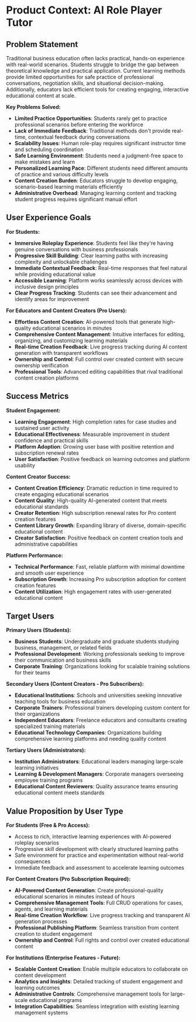 # Product Context: AI Role Player Tutor

## Problem Statement
Traditional business education often lacks practical, hands-on experience with real-world scenarios. Students struggle to bridge the gap between theoretical knowledge and practical application. Current learning methods provide limited opportunities for safe practice of professional conversations, negotiation skills, and situational decision-making. Additionally, educators lack efficient tools for creating engaging, interactive educational content at scale.

**Key Problems Solved:**
- **Limited Practice Opportunities**: Students rarely get to practice professional scenarios before entering the workforce
- **Lack of Immediate Feedback**: Traditional methods don't provide real-time, contextual feedback during conversations
- **Scalability Issues**: Human role-play requires significant instructor time and scheduling coordination
- **Safe Learning Environment**: Students need a judgment-free space to make mistakes and learn
- **Personalized Learning Pace**: Different students need different amounts of practice and various difficulty levels
- **Content Creation Burden**: Educators struggle to develop engaging, scenario-based learning materials efficiently
- **Administrative Overhead**: Managing learning content and tracking student progress requires significant manual effort

## User Experience Goals
**For Students:**
- **Immersive Roleplay Experience**: Students feel like they're having genuine conversations with business professionals
- **Progressive Skill Building**: Clear learning paths with increasing complexity and unlockable challenges
- **Immediate Contextual Feedback**: Real-time responses that feel natural while providing educational value
- **Accessible Learning**: Platform works seamlessly across devices with inclusive design principles
- **Clear Progress Tracking**: Students can see their advancement and identify areas for improvement

**For Educators and Content Creators (Pro Users):**
- **Effortless Content Creation**: AI-powered tools that generate high-quality educational scenarios in minutes
- **Comprehensive Content Management**: Intuitive interfaces for editing, organizing, and customizing learning materials
- **Real-time Creation Feedback**: Live progress tracking during AI content generation with transparent workflows
- **Ownership and Control**: Full control over created content with secure ownership verification
- **Professional Tools**: Advanced editing capabilities that rival traditional content creation platforms

## Success Metrics
**Student Engagement:**
- **Learning Engagement**: High completion rates for case studies and sustained user activity
- **Educational Effectiveness**: Measurable improvement in student confidence and practical skills
- **Platform Adoption**: Growing user base with positive retention and subscription renewal rates
- **User Satisfaction**: Positive feedback on learning outcomes and platform usability

**Content Creator Success:**
- **Content Creation Efficiency**: Dramatic reduction in time required to create engaging educational scenarios
- **Content Quality**: High-quality AI-generated content that meets educational standards
- **Creator Retention**: High subscription renewal rates for Pro content creation features
- **Content Library Growth**: Expanding library of diverse, domain-specific educational content
- **Creator Satisfaction**: Positive feedback on content creation tools and administrative capabilities

**Platform Performance:**
- **Technical Performance**: Fast, reliable platform with minimal downtime and smooth user experience
- **Subscription Growth**: Increasing Pro subscription adoption for content creation features
- **Content Utilization**: High engagement rates with user-generated educational content

## Target Users

**Primary Users (Students):**
- **Business Students**: Undergraduate and graduate students studying business, management, or related fields
- **Professional Development**: Working professionals seeking to improve their communication and business skills
- **Corporate Training**: Organizations looking for scalable training solutions for their teams

**Secondary Users (Content Creators - Pro Subscribers):**
- **Educational Institutions**: Schools and universities seeking innovative teaching tools for business education
- **Corporate Trainers**: Professional trainers developing custom content for their organizations
- **Independent Educators**: Freelance educators and consultants creating specialized training materials
- **Educational Technology Companies**: Organizations building comprehensive learning platforms and needing quality content

**Tertiary Users (Administrators):**
- **Institution Administrators**: Educational leaders managing large-scale learning initiatives
- **Learning & Development Managers**: Corporate managers overseeing employee training programs
- **Educational Content Reviewers**: Quality assurance teams ensuring educational content meets standards

## Value Proposition by User Type

**For Students (Free & Pro Access):**
- Access to rich, interactive learning experiences with AI-powered roleplay scenarios
- Progressive skill development with clearly structured learning paths
- Safe environment for practice and experimentation without real-world consequences
- Immediate feedback and assessment to accelerate learning outcomes

**For Content Creators (Pro Subscription Required):**
- **AI-Powered Content Generation**: Create professional-quality educational scenarios in minutes instead of hours
- **Comprehensive Management Tools**: Full CRUD operations for cases, agents, and learning materials
- **Real-time Creation Workflow**: Live progress tracking and transparent AI generation processes
- **Professional Publishing Platform**: Seamless transition from content creation to student engagement
- **Ownership and Control**: Full rights and control over created educational content

**For Institutions (Enterprise Features - Future):**
- **Scalable Content Creation**: Enable multiple educators to collaborate on content development
- **Analytics and Insights**: Detailed tracking of student engagement and learning outcomes
- **Administrative Controls**: Comprehensive management tools for large-scale educational programs
- **Integration Capabilities**: Seamless integration with existing learning management systems
